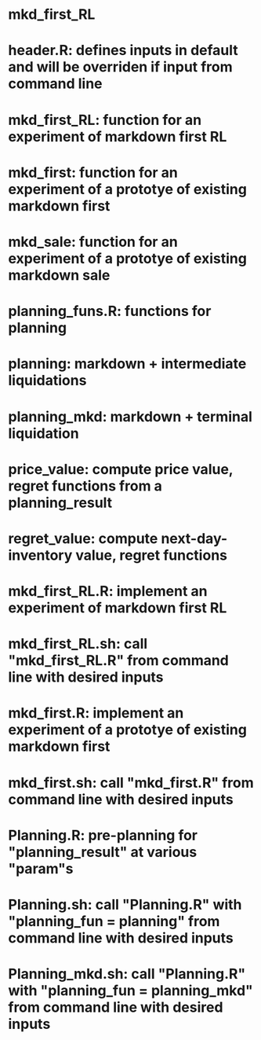# mkd_first_RL
# header.R: defines inputs in default and will be overriden if input from command line
#   mkd_first_RL: function for an experiment of markdown first RL
#   mkd_first: function for an experiment of a prototye of existing markdown first
#   mkd_sale: function for an experiment of a prototye of existing markdown sale
# planning_funs.R: functions for planning
#   planning: markdown + intermediate liquidations
#   planning_mkd: markdown + terminal liquidation
#   price_value: compute price value, regret functions from a planning_result
#   regret_value: compute next-day-inventory value, regret functions
# mkd_first_RL.R: implement an experiment of markdown first RL
# mkd_first_RL.sh: call "mkd_first_RL.R" from command line with desired inputs
# mkd_first.R: implement an experiment of a prototye of existing markdown first
# mkd_first.sh: call "mkd_first.R" from command line with desired inputs
# Planning.R: pre-planning for "planning_result" at various "param"s
# Planning.sh: call "Planning.R" with "planning_fun = planning" from command line with desired inputs
# Planning_mkd.sh: call "Planning.R" with "planning_fun = planning_mkd" from command line with desired inputs
